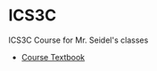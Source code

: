 ICS3C
=====

ICS3C Course for Mr. Seidel's classes

* [Course Textbook](http://www.pythonlearn.com/book.php)